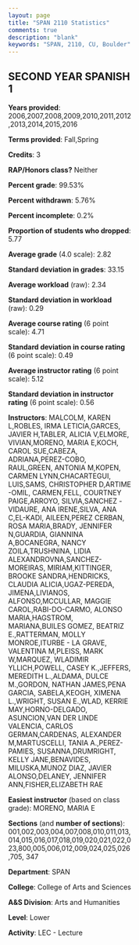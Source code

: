 ```yaml
---
layout: page
title: "SPAN 2110 Statistics"
comments: true
description: "blank"
keywords: "SPAN, 2110, CU, Boulder"
--- 
```

<head>
<script src="https://ajax.googleapis.com/ajax/libs/jquery/2.1.3/jquery.min.js"></script>
<script src="https://dl.dropboxusercontent.com/s/pc42nxpaw1ea4o9/highcharts.js?dl=0"></script>
<!-- <script src="../assets/js/highcharts.js"></script> -->
<style type="text/css">@font-face {
	font-family: "Bebas Neue";
	src: url(https://www.filehosting.org/file/details/544349/BebasNeue%20Regular.otf) format("opentype");
	}
	h1.Bebas { 
		font-family: "Bebas Neue", Verdana, Tahoma;
	}
</style>
</head>
<body>
	<div id="container" style="float: right; width: 45%; height: 88%; margin-left: 2.5%; margin-right: 2.5%;"></div>
	<script language="JavaScript">
		$(document).ready(function() {
		var chart = {type: 'column'};
		var title = {text: 'Grade Distribution'};
		var xAxis = {categories: ['A','B','C','D','F'],crosshair: true};
		var yAxis = {min: 0,title: {text: 'Percentage'}};
		var tooltip = {headerFormat: '<center><b><span style="font-size:20px">{point.key}</span></b></center>',
		               pointFormat: '<td style="padding:0"><b>{point.y:.1f}%</b></td>',
		               footerFormat: '</table>',shared: true,useHTML: true};
		var plotOptions = {column: {pointPadding: 0.0,borderWidth: 0}};  
		var credits = {enabled: false};var series= [{name: 'Percent',data: [27.81,42.86,21.56,5.04,2.72,]}];
		var json = {};
		json.chart = chart;
		json.title = title;
		json.tooltip = tooltip;
		json.xAxis = xAxis;
		json.yAxis = yAxis;  
		json.series = series;
		json.plotOptions = plotOptions;  
		json.credits = credits;
		$('#container').highcharts(json);
	});
	</script>
</body>
			   
## SECOND YEAR SPANISH 1

**Years provided**: 2006,2007,2008,2009,2010,2011,2012,2013,2014,2015,2016

**Terms provided**: Fall,Spring

**Credits**: 3

**RAP/Honors class?** Neither

**Percent grade**: 99.53%

**Percent withdrawn**: 5.76%

**Percent incomplete**: 0.2%

**Proportion of students who dropped**: 5.77

**Average grade** (4.0 scale): 2.82

**Standard deviation in grades**: 33.15

**Average workload** (raw): 2.34

**Standard deviation in workload** (raw): 0.29

**Average course rating** (6 point scale): 4.71

**Standard deviation in course rating** (6 point scale): 0.49

**Average instructor rating** (6 point scale): 5.12

**Standard deviation in instructor rating** (6 point scale): 0.56

**Instructors**: MALCOLM, KAREN L,ROBLES, IRMA LETICIA,GARCES, JAVIER H,TABLER, ALICIA V,ELMORE, VIVIAN,MORENO, MARIA E,KOCH, CAROL SUE,CABEZA, ADRIANA,PEREZ-COBO, RAUL,GREEN, ANTONIA M,KOPEN, CARMEN LYNN,CHACARTEGUI, LUIS,SAMS, CHRISTOPHER D,ARTIME -OMIL, CARMEN,FELL, COURTNEY PAIGE,ARROYO, SILVIA,SANCHEZ -VIDAURE, ANA IRENE,SILVA, ANA C,EL-KADI, AILEEN,PEREZ CERBAN, ROSA MARIA,BRADY, JENNIFER N,GUARDIA, GIANNINA A,BOCANEGRA, NANCY ZOILA,TRUSHNINA, LIDIA ALEXANDROVNA,SANCHEZ-MOREIRAS, MIRIAM,KITTINGER, BROOKE SANDRA,HENDRICKS, CLAUDIA ALICIA,UGAZ-PEREDA, JIMENA,LIVIANOS, ALFONSO,MCCULLAR, MAGGIE CAROL,RABI-DO-CARMO, ALONSO MARIA,HAGSTROM, MARIANA,BUILES GOMEZ, BEATRIZ E.,RATTERMAN, MOLLY MONROE,ITURBE - LA GRAVE, VALENTINA M,PLEISS, MARK W,MARQUEZ, WLADIMIR YLLICH,POWELL, CASEY K.,JEFFERS, MEREDITH L.,ALDAMA, DULCE M.,GORDON, NATHAN JAMES,PENA GARCIA, SABELA,KEOGH, XIMENA L.,WRIGHT, SUSAN E.,WLAD, KERRIE MAY,HORNO-DELGADO, ASUNCION,VAN DER LINDE VALENCIA, CARLOS GERMAN,CARDENAS, ALEXANDER M,MARTUSCELLI, TANIA A.,PEREZ-PAMIES, SUSANNA,DRUMRIGHT, KELLY JANE,BENAVIDES, MILUSKA,MUNOZ DIAZ, JAVIER ALONSO,DELANEY, JENNIFER ANN,FISHER,ELIZABETH RAE

**Easiest instructor** (based on class grade): MORENO, MARIA E

**Sections** (and **number of sections**): 001,002,003,004,007,008,010,011,013,014,015,016,017,018,019,020,021,022,023,800,005,006,012,009,024,025,026,705, 347

**Department**: SPAN

**College**: College of Arts and Sciences

**A&S Division**: Arts and Humanities

**Level**: Lower

**Activity**: LEC - Lecture